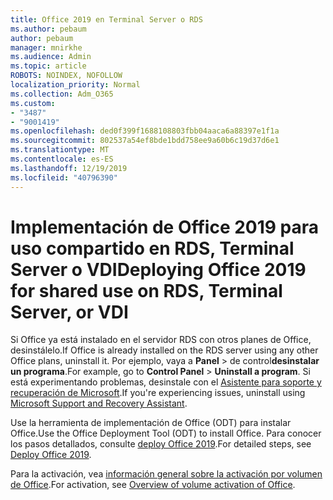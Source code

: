 ```yaml
---
title: Office 2019 en Terminal Server o RDS
ms.author: pebaum
author: pebaum
manager: mnirkhe
ms.audience: Admin
ms.topic: article
ROBOTS: NOINDEX, NOFOLLOW
localization_priority: Normal
ms.collection: Adm_O365
ms.custom:
- "3487"
- "9001419"
ms.openlocfilehash: ded0f399f1688108803fbb04aaca6a88397e1f1a
ms.sourcegitcommit: 802537a54ef8bde1bdd758ee9a60b6c19d37d6e1
ms.translationtype: MT
ms.contentlocale: es-ES
ms.lasthandoff: 12/19/2019
ms.locfileid: "40796390"
---
```

# <a name="deploying-office-2019-for-shared-use-on-rds-terminal-server-or-vdi"></a><span data-ttu-id="13f5e-102">Implementación de Office 2019 para uso compartido en RDS, Terminal Server o VDI</span><span class="sxs-lookup"><span data-stu-id="13f5e-102">Deploying Office 2019 for shared use on RDS, Terminal Server, or VDI</span></span>

<span data-ttu-id="13f5e-103">Si Office ya está instalado en el servidor RDS con otros planes de Office, desinstálelo.</span><span class="sxs-lookup"><span data-stu-id="13f5e-103">If Office is already installed on the RDS server using any other Office plans, uninstall it.</span></span> <span data-ttu-id="13f5e-104">Por ejemplo, vaya a **Panel** > de control**desinstalar un programa**.</span><span class="sxs-lookup"><span data-stu-id="13f5e-104">For example, go to **Control Panel** > **Uninstall a program**.</span></span> <span data-ttu-id="13f5e-105">Si está experimentando problemas, desinstale con el [Asistente para soporte y recuperación de Microsoft](https://aka.ms/SARA-OfficeUninstall-Alchemy).</span><span class="sxs-lookup"><span data-stu-id="13f5e-105">If you're experiencing issues, uninstall using [Microsoft Support and Recovery Assistant](https://aka.ms/SARA-OfficeUninstall-Alchemy).</span></span> 

<span data-ttu-id="13f5e-106">Use la herramienta de implementación de Office (ODT) para instalar Office.</span><span class="sxs-lookup"><span data-stu-id="13f5e-106">Use the Office Deployment Tool (ODT) to install Office.</span></span> <span data-ttu-id="13f5e-107">Para conocer los pasos detallados, consulte [deploy Office 2019](https://docs.microsoft.com/deployoffice/office2019/deploy).</span><span class="sxs-lookup"><span data-stu-id="13f5e-107">For detailed steps, see [Deploy Office 2019](https://docs.microsoft.com/deployoffice/office2019/deploy).</span></span>

<span data-ttu-id="13f5e-108">Para la activación, vea [información general sobre la activación por volumen de Office](https://docs.microsoft.com/deployoffice/vlactivation/plan-volume-activation-of-office).</span><span class="sxs-lookup"><span data-stu-id="13f5e-108">For activation, see [Overview of volume activation of Office](https://docs.microsoft.com/deployoffice/vlactivation/plan-volume-activation-of-office).</span></span>